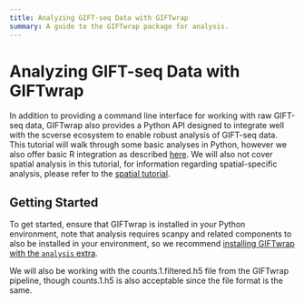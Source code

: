 ```yaml
---
title: Analyzing GIFT-seq Data with GIFTwrap
summary: A guide to the GIFTwrap package for analysis.
---
```


# Analyzing GIFT-seq Data with GIFTwrap
In addition to providing a command line interface for working with raw GIFT-seq data, GIFTwrap also provides a Python API designed to integrate well with the scverse ecosystem to enable robust analysis of GIFT-seq data. This tutorial will walk through some basic analyses in Python, however we also offer basic R integration as described [here](./seurat_integration.md). We will also not cover spatial analysis in this tutorial, for information regarding spatial-specific analysis, please refer to the [spatial tutorial](./spatial_giftseq.md).


## Getting Started
To get started, ensure that GIFTwrap is installed in your Python environment, note that analysis requires scanpy and related components to also be installed in your environment, so we recommend [installing GIFTwrap with the `analysis` extra](../installation.md).

We will also be working with the counts.1.filtered.h5 file from the GIFTwrap pipeline, though counts.1.h5 is also acceptable since the file format is the same.
